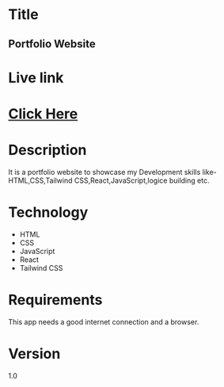 # Title
## Portfolio Website

# Live link
# [Click Here](https://deluxe-malabi-7b16d0.netlify.app)

# Description
It is a portfolio website to showcase my Development skills like-HTML,CSS,Tailwind CSS,React,JavaScript,logice building etc.

# Technology
- HTML
- CSS
- JavaScript
- React
- Tailwind CSS

# Requirements
This app needs a good internet connection and a browser.

# Version
1.0
